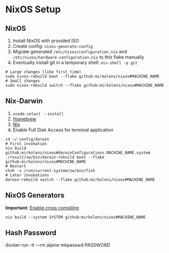 # NixOS Setup

## NixOS

1. Install NixOS with provided ISO
2. Create config: `nixos-generate-config`
3. Migrate generated `/etc/nixos/configuration.nix` and `/etc/nixos/hardware-configuration.nix` to this flake manually
4. Eventually install git in a temporary shell: `nix-shell -p git`

```shell
# Large changes (like first time)
sudo nixos-rebuild boot --flake github:mirkolenz/nixos#MACHINE_NAME
# Small changes
sudo nixos-rebuild switch --flake github:mirkolenz/nixos#MACHINE_NAME
```

## Nix-Darwin

1. `xcode-select --install`
2. [Homebrew](https://brew.sh)
3. [Nix](https://github.com/DeterminateSystems/nix-installer)
4. Enable Full Disk Access for terminal application

```shell
cd ~/.config/darwin
# First invokation
nix build github:mirkolenz/nixos#darwinConfigurations.MACHINE_NAME.system
./result/sw/bin/darwin-rebuild boot --flake github:mirkolenz/nixos#MACHINE_NAME
# Restart
chsh -s /run/current-system/sw/bin/fish
# Later invokations
darwin-rebuild switch --flake github:mirkolenz/nixos#MACHINE_NAME
```

## NixOS Generators

**Important:** [Enable cross compiling](https://github.com/nix-community/nixos-generators#cross-compiling)

```shell
nix build --system SYSTEM github:mirkolenz/nixos#MACHINE_NAME
```

## Hash Password

docker run -it --rm alpine mkpasswd PASSWORD
